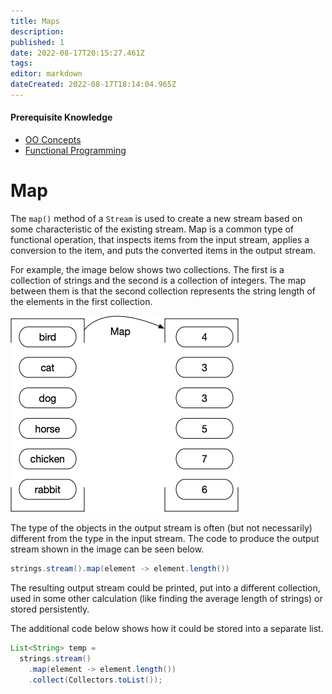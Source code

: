 ```yaml
---
title: Maps
description: 
published: 1
date: 2022-08-17T20:15:27.461Z
tags: 
editor: markdown
dateCreated: 2022-08-17T18:14:04.965Z
---
```


#### Prerequisite Knowledge
- [OO Concepts](/ooConcepts)
- [Functional Programming](/functionalProgramming/functionalProgramming)

# Map

The `map()` method of a `Stream` is used to create a new stream based on some characteristic of the existing stream. Map is a common type of functional operation, that inspects items from the input stream, applies a conversion to the item, and puts the converted items in the output stream.

For example, the image below shows two collections. The first is a collection of strings and the second is a collection of integers.  The map between them is that the second collection represents the string length of the elements in the first collection.

![illustration of two collections, a colection of strings, and a mapped collection of integers, where each element  represents the length of the matching string in the first collection.](/images/mapFunction.png)


The type of the objects in the output stream is often (but not necessarily) different from the type in the input stream. The code to produce the output stream shown in the image can be seen below.

```java
strings.stream().map(element -> element.length())
```

The resulting output stream could be printed, put into a different collection, used in some other calculation (like finding the average length of strings) or stored persistently.

The additional code below shows how it could be stored into a separate list.


```java
List<String> temp =
  strings.stream()
    .map(element -> element.length())
    .collect(Collectors.toList());   
```



